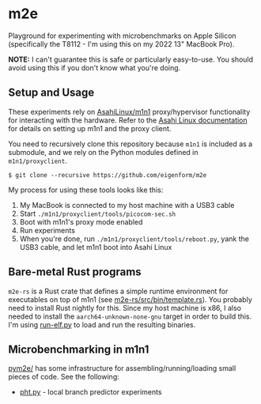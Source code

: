 # m2e

Playground for experimenting with microbenchmarks on Apple Silicon 
(specifically the T8112 - I'm using this on my 2022 13" MacBook Pro).

**NOTE:** I can't guarantee this is safe or particularly easy-to-use. 
You should avoid using this if you don't know what you're doing. 

## Setup and Usage

These experiments rely on [AsahiLinux/m1n1](https://github.com/AsahiLinux/m1n1)
proxy/hypervisor functionality for interacting with the hardware. Refer to the 
[Asahi Linux documentation](https://github.com/AsahiLinux/docs/wiki) for 
details on setting up m1n1 and the proxy client.

You need to recursively clone this repository because `m1n1` is included as 
a submodule, and we rely on the Python modules defined in `m1n1/proxyclient`.

```
$ git clone --recursive https://github.com/eigenform/m2e
```

My process for using these tools looks like this:

1. My MacBook is connected to my host machine with a USB3 cable
2. Start `./m1n1/proxyclient/tools/picocom-sec.sh` 
3. Boot with m1n1's proxy mode enabled
4. Run experiments
5. When you're done, run `./m1n1/proxyclient/tools/reboot.py`, yank the 
   USB3 cable, and let m1n1 boot into Asahi Linux


## Bare-metal Rust programs

`m2e-rs` is a Rust crate that defines a simple runtime environment for
executables on top of m1n1 
(see [m2e-rs/src/bin/template.rs](./m2e-rs/src/bin/template.rs)).
You probably need to install Rust nightly for this. Since my host machine is
x86, I also needed to install the `aarch64-unknown-none-gnu` target in order 
to build this. I'm using [run-elf.py](./run-elf.py) to load and run the 
resulting binaries.

## Microbenchmarking in m1n1

[pym2e/](./pym2e/) has some infrastructure for assembling/running/loading
small pieces of code. See the following:

- [pht.py](./pht.py) - local branch predictor experiments


